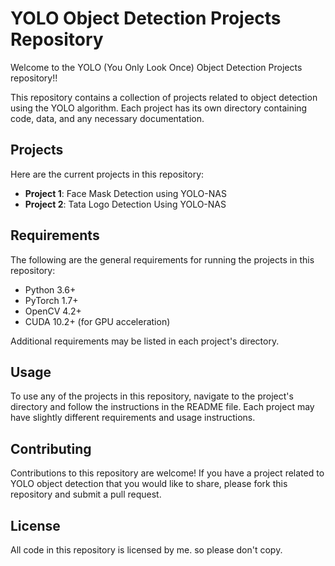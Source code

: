 # YOLO Object Detection Projects Repository

Welcome to the YOLO (You Only Look Once) Object Detection Projects repository!!

This repository contains a collection of projects related to object detection using the YOLO algorithm. Each project has its own directory containing code, data, and any necessary documentation.

## Projects

Here are the current projects in this repository:

- **Project 1**: Face Mask Detection using YOLO-NAS
- **Project 2**: Tata Logo Detection Using YOLO-NAS

## Requirements

The following are the general requirements for running the projects in this repository:

- Python 3.6+
- PyTorch 1.7+
- OpenCV 4.2+
- CUDA 10.2+ (for GPU acceleration)

Additional requirements may be listed in each project's directory.

## Usage

To use any of the projects in this repository, navigate to the project's directory and follow the instructions in the README file. Each project may have slightly different requirements and usage instructions.

## Contributing

Contributions to this repository are welcome! If you have a project related to YOLO object detection that you would like to share, please fork this repository and submit a pull request.

## License

All code in this repository is licensed by me. so please don't copy.
